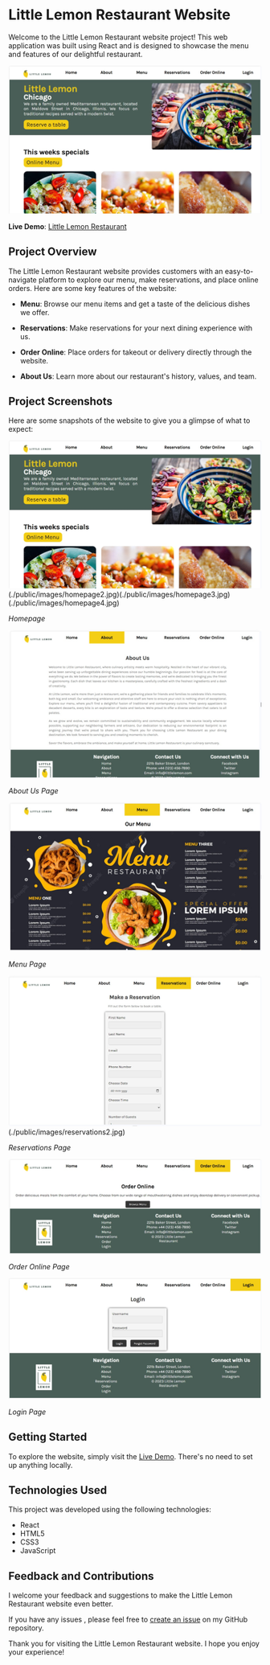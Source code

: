 # Little Lemon Restaurant Website

Welcome to the Little Lemon Restaurant website project! This web application was built using React and is designed to showcase the menu and features of our delightful restaurant.

![Little Lemon Restaurant](./public/images/homepage1.jpg)

**Live Demo**: [Little Lemon Restaurant](https://ak-nobelwolf.github.io/Little-Lemon/)

## Project Overview

The Little Lemon Restaurant website provides customers with an easy-to-navigate platform to explore our menu, make reservations, and place online orders. Here are some key features of the website:

- **Menu**: Browse our menu items and get a taste of the delicious dishes we offer.

- **Reservations**: Make reservations for your next dining experience with us.

- **Order Online**: Place orders for takeout or delivery directly through the website.

- **About Us**: Learn more about our restaurant's history, values, and team.

## Project Screenshots

Here are some snapshots of the website to give you a glimpse of what to expect:

![Homepage](./public/images/homepage1.jpg)(./public/images/homepage2.jpg)(./public/images/homepage3.jpg)(./public/images/homepage4.jpg)

*Homepage*

![About Us](./public/images/about.jpg)

*About Us Page*

![Menu](./public/images/menu.jpg)

*Menu Page*

![Reservations](./public/images/reservations1.jpg)(./public/images/reservations2.jpg)

*Reservations Page*

![Order Online](./public/images/Order-online.jpg)

*Order Online Page*

![Login](./public/images/login.jpg)

*Login Page*

## Getting Started

To explore the website, simply visit the [Live Demo](https://ak-nobelwolf.github.io/Little-Lemon/). There's no need to set up anything locally.

## Technologies Used

This project was developed using the following technologies:

- React
- HTML5
- CSS3
- JavaScript

## Feedback and Contributions

I welcome your feedback and suggestions to make the Little Lemon Restaurant website even better.

If you have any issues , please feel free to [create an issue](https://github.com/Ak-Nobelwolf/Little-Lemon/issues) on my GitHub repository.

Thank you for visiting the Little Lemon Restaurant website. I hope you enjoy your experience!
